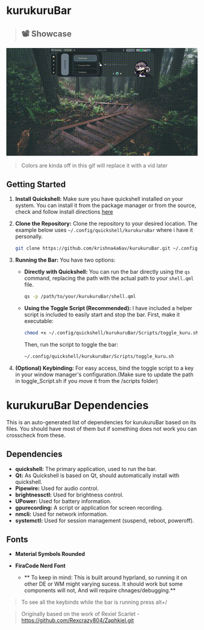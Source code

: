 # kurukuruBar

> ## 📽️ Showcase

![kurukuruBar Demo](Assets/demo.gif)
> Colors are kinda off in this gif will replace it with a vid later

## Getting Started

1.  **Install Quickshell:** Make sure you have quickshell installed on your system. You can install it from the package manager or from the source, check and follow install directions [here](https://quickshell.outfoxxed.me/docs/guide/install-setup/)

2.  **Clone the Repository:** Clone the repository to your desired location. The example below uses `~/.config/quickshell/kurukuruBar` where i have it personally.
    ```bash
    git clone https://github.com/krishna4a6av/kurukuruBar.git ~/.config/quickshell/kurukuruBar/
    ```

3.  **Running the Bar:** You have two options:

    *   **Directly with Quickshell:**
        You can run the bar directly using the `qs` command, replacing the path with the actual path to your `shell.qml` file.
        ```bash
        qs -p /path/to/your/kurukuruBar/shell.qml
        ```

    *   **Using the Toggle Script (Recommended):**
        I have included a helper script is included to easily start and stop the bar.
        First, make it executable:
        ```bash
        chmod +x ~/.config/quickshell/kurukuruBar/Scripts/toggle_kuru.sh
        ```
        Then, run the script to toggle the bar:
        ```bash
        ~/.config/quickshell/kurukuruBar/Scripts/toggle_kuru.sh
        ```

4.  **(Optional) Keybinding:** For easy access, bind the toggle script to a key in your window manager's configuration.(Make sure to update the path in toggle_Script.sh if you move it from the /scripts folder)


# kurukuruBar Dependencies

This is an auto-generated list of dependencies for kurukuruBar based on its files. You should have most of them but if something does not work you can crosscheck from these.

## Dependencies

*   **quickshell:** The primary application, used to run the bar.
*   **Qt:** As Quickshell is based on Qt, should automatically install with quickshell.
*   **Pipewire:** Used for audio control.
*   **brightnessctl:** Used for brightness control.
*   **UPower:** Used for battery information.
*   **gpurecording:** A script or application for screen recording.
*   **nmcli:** Used for network information.
*   **systemctl:** Used for session management (suspend, reboot, poweroff).

## Fonts

*   **Material Symbols Rounded**
*   **FiraCode Nerd Font**



    * ** To keep in mind: This is built around hyprland, so running it on other DE or WM might varying sucess. It should work but some components will not, And will require chnages/debugging.**


>To see all the keybinds while the bar is running press alt+/


> Originally based on the work of Rexiel Scarlet - https://github.com/Rexcrazy804/Zaphkiel.git


